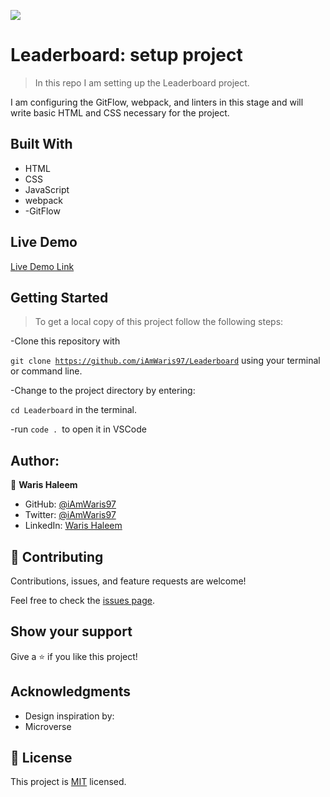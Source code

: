 ![](https://img.shields.io/badge/Microverse-blueviolet)

# Leaderboard: setup project

> In this repo I am setting up the Leaderboard project.

I am configuring the GitFlow, webpack, and linters in this stage and will write basic HTML and CSS necessary for the project.

## Built With

- HTML
- CSS
- JavaScript
- webpack
- -GitFlow

## Live Demo

[Live Demo Link](https://iamwaris97.github.io/Leaderboard/)


## Getting Started

>To get a local copy of this project follow the following steps:

-Clone this repository with

<code>git clone https://github.com/iAmWaris97/Leaderboard</code> using your terminal or command line.

-Change to the project directory by entering:

<code>cd Leaderboard</code> in the terminal.

-run <code>code . </code>to open it in VSCode

## Author:

👤 **Waris Haleem**


- GitHub: [@iAmWaris97](https://github.com/iAmWaris97)
- Twitter: [@iAmWaris97](https://twitter.com/iAmWaris97)
- LinkedIn: [Waris Haleem](https://www.linkedin.com/in/waris-haleem/)


## 🤝 Contributing

Contributions, issues, and feature requests are welcome!

Feel free to check the [issues page](https://github.com/iAmWaris97/Leaderboard/issues).

## Show your support

Give a ⭐️ if you like this project!

## Acknowledgments

- Design inspiration by:
- Microverse 

## 📝 License

This project is [MIT](./MIT.md) licensed.